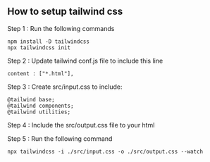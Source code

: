 ## How to setup tailwind css

Step 1 : Run the following commands

```
npm install -D tailwindcss
npx tailwindcss init

```

Step 2 : Update tailwind conf.js file to include this line 

```
content : ["*.html"],

```

Step 3 : Create src/input.css to include:

```
@tailwind base;
@tailwind components;
@tailwind utilities;

```

Step 4 : Include the src/output.css file to your html

Step 5 : Run the following command 

```
npx tailwindcss -i ./src/input.css -o ./src/output.css --watch

```